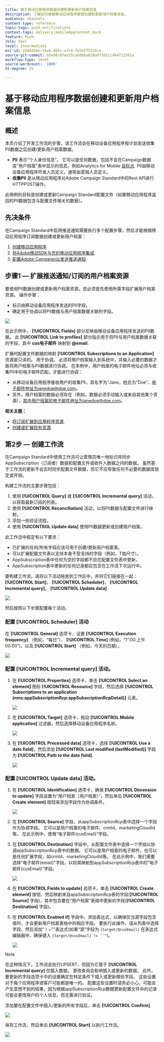 ```yaml
---
title: 基于移动应用程序数据创建和更新用户档案信息
description: 了解如何根据移动应用程序数据创建和更新用户档案信息。
audience: channels
content-type: reference
topic-tags: push-notifications
context-tags: delivery,mobileAppContent,back
feature: Push
role: User
level: Intermediate
exl-id: 1b48456e-9aae-485c-a7c4-7e3e2f53cbca
source-git-commit: b5e98c07ee55cab0b6a628a97162ccd64711501a
workflow-type: tm+mt
source-wordcount: '1000'
ht-degree: 2%

---
```


# 基于移动应用程序数据创建和更新用户档案信息

## 概述

本页介绍了开发工作流的步骤，该工作流会在移动设备应用程序按计划发送收集PII数据之后创建/更新用户档案数据。

* **PII** 表示“个人身份信息”。 它可以是任何数据，包括不会在Campaign数据库“用户档案”表中显示的信息，例如Analytics for Mobile [目标点](../../integrating/using/about-campaign-points-of-interest-data-integration.md). PII由移动设备应用程序开发人员定义，通常由营销人员定义。
* **收集PII** 是从移动应用程序对Adobe Campaign Standard中的Rest API进行HTTPPOST操作。

此用例的目标是创建或更新Campaign Standard配置文件（如果移动应用程序返回的PII数据包含与配置文件相关的数据）。

## 先决条件

在Campaign Standard中启用推送通知需要执行多个配置步骤，然后才能根据移动应用程序订阅数据创建或更新用户档案：

1. [创建移动应用程序](../../administration/using/configuring-a-mobile-application.md)
1. [将Adobe移动SDK与您的移动应用程序集成](../../administration/using/supported-mobile-use-cases.md).
1. [配置Adobe Campaign以发送推送通知](../../administration/using/configuring-a-mobile-application.md).

## 步骤1 — 扩展推送通知/订阅的用户档案资源

要使用PII数据创建或更新用户档案资源，您必须首先使用所需字段扩展用户档案资源。 操作步骤：

* 标识由移动设备应用程序发送的PII字段。
* 确定用于协调以将PII数据与用户档案数据关联的字段。

![](assets/update_profile1.png)

在此示例中， **[!UICONTROL Fields]** 部分反映由移动设备应用程序发送的PII数据。 此 **[!UICONTROL Link to profiles]** 部分指示用于将PII与用户档案数据关联的字段，其中 **cus电子邮件** 映射到 **@email**.

扩展时配置文件数据的映射 **[!UICONTROL Subscriptions to an Application]** 资源是只读的。 用于协调。 必须将用户档案输入到系统中，并输入必要的数据才能将用户档案与PII数据进行协调。 在本例中，用户档案的电子邮件地址必须与收集PII中的电子邮件匹配，才能进行协调：

* 从移动设备应用程序接收用户的收集PII，其名字为“Jane，姓氏为“Doe”，电子邮件地址为janedoe@doe.com。
* 另外，用户档案的数据必须存在（例如，数据必须手动输入或来自其他某个资源），其中用户档案的电子邮件地址为janedoe@doe.com。

**相关主题：**

* [将订阅扩展到应用程序资源](../../developing/using/extending-the-subscriptions-to-an-application-resource.md).
* [创建或扩展现有资源](../../developing/using/key-steps-to-add-a-resource.md).

## 第2步 — 创建工作流

在Campaign Standard中使用工作流可让管理员唯一地标识并同步AppSubscription（订阅者）数据和配置文件或收件人数据之间的数据。 虽然基于工作流的更新不会实时同步配置文件数据，但它不应导致任何不必要的数据库锁定或开销。

构建工作流的主要步骤包括：

1. 使用 **[!UICONTROL Query]** 或 **[!UICONTROL Incremental query]** 活动，以获取最新订阅的列表。
1. 使用 **[!UICONTROL Reconciliation]** 活动，以将PII数据与配置文件进行映射。
1. 添加一些验证流程。
1. 使用 **[!UICONTROL Update data]** 使用PII数据更新或创建用户档案。

此工作流中假定有以下要求：

* 已扩展的任何/所有字段应该可用于创建/更新用户档案表。
* 可以扩展配置文件表以支持本身不受支持的字段（例如，T恤尺寸）。
* AppSubscription表中任何为空的字段都不应在配置文件表中更新。
* AppSubscription表中更新的任何记录都应包含在工作流下次运行中。

要构建工作流，请将以下活动拖放到工作区中，并将它们链接在一起： **[!UICONTROL Start]**， **[!UICONTROL Scheduler]**， **[!UICONTROL Incremental query]**， **[!UICONTROL Update data]**.

![](assets/update_profile0.png)

然后按照以下步骤配置每个活动。

### 配置 **[!UICONTROL Scheduler]** 活动

在 **[!UICONTROL General]** 选项卡，设置 **[!UICONTROL Execution frequency]** （例如，“每日”）、 **[!UICONTROL Time]** (例如，“1”:00:上午00:00”)，以及 **[!UICONTROL Start]** （例如，今天的日期）。

![](assets/update_profile2.png)

### 配置 **[!UICONTROL Incremental query]** 活动。

1. 在 **[!UICONTROL Properties]** 选项卡，单击 **[!UICONTROL Select an element]** 图标 **[!UICONTROL Resource]** 字段，然后选择 **[!UICONTROL Subscriptions to an application (nms:appSubscriptionRcp:appSubscriptionRcpDetail)]** 元素。

   ![](assets/update_profile3.png)

1. 在 **[!UICONTROL Target]** 选项卡，拖动 **[!UICONTROL Mobile application]** 过滤器，然后选择移动设备应用程序名称。

   ![](assets/update_profile4.png)

1. 在 **[!UICONTROL Processed data]** 选项卡，选择 **[!UICONTROL Use a date field]**，然后添加 **[!UICONTROL Last modified (lastModified)]**  字段为 **[!UICONTROL Path to the date field]**.

   ![](assets/update_profile5.png)

### 配置 **[!UICONTROL Update data]** 活动。

1. 在 **[!UICONTROL Identification]** 选项卡，确保 **[!UICONTROL Dimension to update]** 字段设置为“用户档案（用户档案）”，然后单击 **[!UICONTROL Create element]** 按钮来添加字段作为协调条件。

   ![](assets/update_profile_createelement.png)

1. 在 **[!UICONTROL Source]** 字段，从appSubscriptionRcp表中选择一个字段作为协调字段。 它可以是用户档案的电子邮件、crmId、marketingCloudId等。 在此示例中，使用“电子邮件(cusEmail)”字段。

1. 在 **[!UICONTROL Destination]** 字段中，从配置文件表中选择一个字段以协调appSubscriptionRcp表中的数据。 它可以是用户档案的电子邮件，也可以是任何扩展字段，如crmId、marketingCloudId等。 在此示例中，我们需要选择“电子邮件(email)”字段，以将其映射到appSubscriptionRcp表中的“电子邮件(cusEmail)”字段。

   ![](assets/update_profile7.png)

1. 在 **[!UICONTROL Fields to update]** 选项卡，单击 **[!UICONTROL Create element]** 按钮，然后映射来自appSubscriptionRcp表的字段(**[!UICONTROL Source]** 字段)，其中包含要在“用户档案”表格中更新的字段(**[!UICONTROL Destination]** 字段)。

1. 在 **[!UICONTROL Enabled if]** 字段中，添加表达式，以确保仅当源字段包含值时，才会更新用户档案表格中的相应字段。 要执行此操作，请从列表中选择字段，然后添加“！=&quot;&quot;表达式(如果“源”字段为 `[target/@cusEmail]` 在表达式编辑器中，确保键入 `[target/@cusEmail] != ''"`)。

   ![](assets/update_profile8.png)

>[!NOTE]
>
>在这种情况下，工作流会执行UPSERT，但因为它基于 **[!UICONTROL Incremental query]** 仅插入数据。 更改查询会影响插入或更新的数据。
>此外，要更新的字段选项卡中的设置确定在特定条件下插入或更新哪些字段。 这些设置对于每个应用程序或客户可能都是唯一的。
>配置这些设置时请务必小心，可能会产生意想不到的结果，因为根据appSubscriptionRcp数据更新配置文件中的记录可能会更改用户的个人信息，而无需进行验证。

添加要在配置文件中插入/更新的所有字段后，单击 **[!UICONTROL Confirm]**.

![](assets/update_profile9.png)

保存工作流，然后单击 **[!UICONTROL Start]** 以执行工作流。

![](assets/update_profile10.png)
